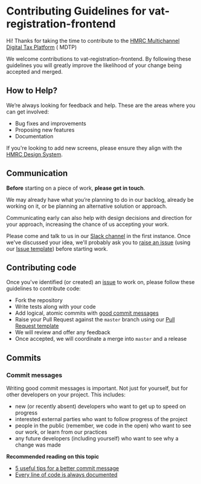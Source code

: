 # Contributing Guidelines for vat-registration-frontend

Hi!  Thanks for taking the time to contribute to the [HMRC Multichannel Digital Tax Platform](https://hmrc.github.io) (
MDTP)

We welcome contributions to vat-registration-frontend. By following these guidelines you will greatly improve the
likelihood of your change being accepted and merged.

## How to Help?

We’re always looking for feedback and help. These are the areas where you can get involved:

* Bug fixes and improvements
* Proposing new features
* Documentation

If you're looking to add new screens, please ensure they align with
the [HMRC Design System](https://github.com/hmrc/design-patterns).

## Communication

**Before** starting on a piece of work, **please get in touch**.

We may already have what you’re planning to do in our backlog, already be working on it, or be planning an alternative
solution or approach.

Communicating early can also help with design decisions and direction for your approach, increasing the chance of us
accepting your work.

Please come and talk to us in our [Slack channel](https://hmrcdigital.slack.com/archives/team-scrs) in the first
instance. Once we've discussed your idea, we'll probably ask you
to [raise an issue](https://github.com/hmrc/vat-registration-frontend/issues/new) (using
our [Issue template](.github/ISSUE_TEMPLATE.md)) before starting work.

## Contributing code

Once you've identified (or created) an [issue](https://github.com/hmrc/vat-registration-frontend/issues) to work on,
please follow these guidelines to contribute code:

* Fork the repository
* Write tests along with your code
* Add logical, atomic commits with [good commit messages](#commit-messages)
* Raise your Pull Request against the `master` branch using
  our [Pull Request template](.github/PULL_REQUEST_TEMPLATE.md)
* We will review and offer any feedback
* Once accepted, we will coordinate a merge into `master` and a release

## Commits

### Commit messages

Writing good commit messages is important. Not just for yourself, but for other developers on your project. This
includes:

* new (or recently absent) developers who want to get up to speed on progress
* interested external parties who want to follow progress of the project
* people in the public (remember, we code in the open) who want to see our work, or learn from our practices
* any future developers (including yourself) who want to see why a change was made

**Recommended reading on this topic**

* [5 useful tips for a better commit message](http://robots.thoughtbot.com/5-useful-tips-for-a-better-commit-message)
* [Every line of code is always documented](http://mislav.uniqpath.com/2014/02/hidden-documentation/)
